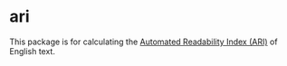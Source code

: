# ari

This package is for calculating the [Automated Readability Index (ARI)](https://en.wikipedia.org/wiki/Automated_readability_index) of English text.